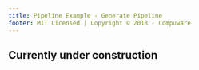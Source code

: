```yaml
---
title: Pipeline Example - Generate Pipeline
footer: MIT Licensed | Copyright © 2018 - Compuware
---
```

## Currently under construction